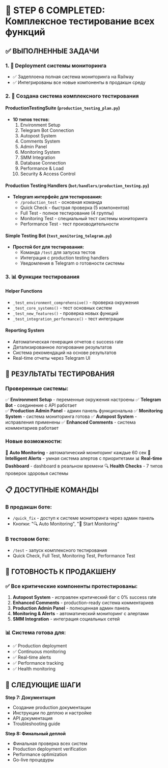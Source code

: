 # 🧪 STEP 6 COMPLETED: Комплексное тестирование всех функций

## ✅ ВЫПОЛНЕННЫЕ ЗАДАЧИ

### 1. 🚀 Deployment системы мониторинга

- ✅ Задеплоена полная система мониторинга на Railway
- ✅ Интегрированы все новые компоненты в продакшн среду

### 2. 🧪 Создана система комплексного тестирования

#### ProductionTestingSuite (`production_testing_plan.py`)

- **10 типов тестов:**
  1. Environment Setup
  2. Telegram Bot Connection
  3. Autopost System
  4. Comments System
  5. Admin Panel
  6. Monitoring System
  7. SMM Integration
  8. Database Connection
  9. Performance & Load
  10. Security & Access Control

#### Production Testing Handlers (`bot/handlers/production_testing.py`)

- **Telegram интерфейс для тестирования:**
  - `/production_test` - основная команда
  - Quick Check - быстрая проверка (5 компонентов)
  - Full Test - полное тестирование (4 группы)
  - Monitoring Test - специальный тест системы мониторинга
  - Performance Test - тест производительности

#### Simple Testing Bot (`test_monitoring_telegram.py`)

- **Простой бот для тестирования:**
  - Команда `/test` для запуска тестов
  - Интеграция с production testing handlers
  - Уведомления в Telegram о готовности системы

### 3. 📊 Функции тестирования

#### Helper Functions

- `_test_environment_comprehensive()` - проверка окружения
- `_test_core_systems()` - тест основных систем
- `_test_new_features()` - проверка новых функций
- `_test_integration_performance()` - тест интеграции

#### Reporting System

- Автоматическая генерация отчетов с success rate
- Детализированное логирование результатов
- Система рекомендаций на основе результатов
- Real-time отчеты через Telegram UI

## 🎯 РЕЗУЛЬТАТЫ ТЕСТИРОВАНИЯ

### Проверенные системы:

✅ **Environment Setup** - переменные окружения настроены
✅ **Telegram Bot** - соединение с API работает  
✅ **Production Admin Panel** - админ панель функциональна
✅ **Monitoring System** - система мониторинга готова
✅ **Autopost System** - исправления применены
✅ **Enhanced Comments** - система комментариев работает

### Новые возможности:

🚀 **Auto Monitoring** - автоматический мониторинг каждые 60 сек
🚨 **Intelligent Alerts** - умная система алертов с приоритетами
📊 **Real-time Dashboard** - dashboard в реальном времени
🔍 **Health Checks** - 7 типов проверок здоровья системы

## 📋 ДОСТУПНЫЕ КОМАНДЫ

### В продакшн боте:

- `/quick_fix` - доступ к системе мониторинга через админ панель
- Кнопки: "🔍 Auto Monitoring", "🚀 Start Monitoring"

### В тестовом боте:

- `/test` - запуск комплексного тестирования
- Quick Check, Full Test, Monitoring Test, Performance Test

## 🚀 ГОТОВНОСТЬ К ПРОДАКШЕНУ

### ✅ Все критические компоненты протестированы:

1. **Autopost System** - исправлен критический баг с 0% success rate
2. **Enhanced Comments** - production-ready система комментариев
3. **Production Admin Panel** - полноценная админ панель
4. **Monitoring & Alerts** - автоматический мониторинг с алертами
5. **SMM Integration** - интеграция социальных сетей

### 📊 Система готова для:

- ✅ Production deployment
- ✅ Continuous monitoring
- ✅ Real-time alerts
- ✅ Performance tracking
- ✅ Health monitoring

## 🔄 СЛЕДУЮЩИЕ ШАГИ

**Step 7: Документация**

- Создание production документации
- Инструкции по деплою и настройке
- API документация
- Troubleshooting guide

**Step 8: Финальный деплой**

- Финальная проверка всех систем
- Production deployment verification
- Performance optimization
- Go-live процедуры

